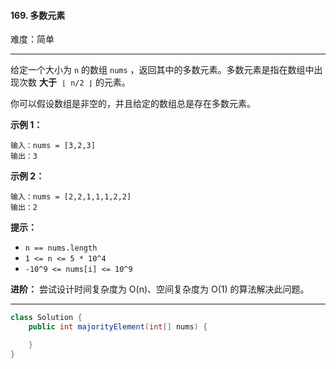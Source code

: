#### 169. 多数元素

难度：简单

---

给定一个大小为 `n` 的数组 `nums` ，返回其中的多数元素。多数元素是指在数组中出现次数  **大于**  `⌊ n/2 ⌋` 的元素。

你可以假设数组是非空的，并且给定的数组总是存在多数元素。

**示例 1：**

```
输入：nums = [3,2,3]
输出：3
```

**示例 2：**

```
输入：nums = [2,2,1,1,1,2,2]
输出：2
```

**提示：**

*   `n == nums.length`
*   `1 <= n <= 5 * 10^4`
*   `-10^9 <= nums[i] <= 10^9`

**进阶：** 尝试设计时间复杂度为 O(n)、空间复杂度为 O(1) 的算法解决此问题。

---



```Java
class Solution {
    public int majorityElement(int[] nums) {

    }
}
```